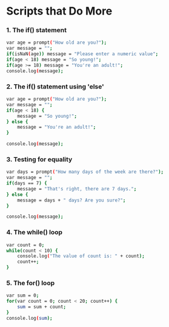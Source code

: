 # Scripts that Do More

### 1. The if() statement
```sh
var age = prompt("How old are you?");
var message = "";
if(isNaN(age)) message = "Please enter a numeric value";
if(age < 18) message = "So young!";
if(age >= 18) message = "You're an adult!";
console.log(message);
```

### 2. The if() statement using 'else'

```sh
var age = prompt("How old are you?");
var message = "";
if(age < 18) {
    message = "So young!";
} else {
    message = "You're an adult!";
}

console.log(message);
```

### 3. Testing for equality

```sh
var days = prompt("How many days of the week are there?");
var message = "";
if(days == 7) {
    message = "That's right, there are 7 days.";
} else {
    message = days + " days? Are you sure?";
}

console.log(message);

```


### 4. The while() loop

```sh
var count = 0;
while(count < 10) {
    console.log("The value of count is: " + count);
    count++;
}
```

### 5. The for() loop

```sh
var sum = 0;
for(var count = 0; count < 20; count++) {
    sum = sum + count;
}
console.log(sum);
```


